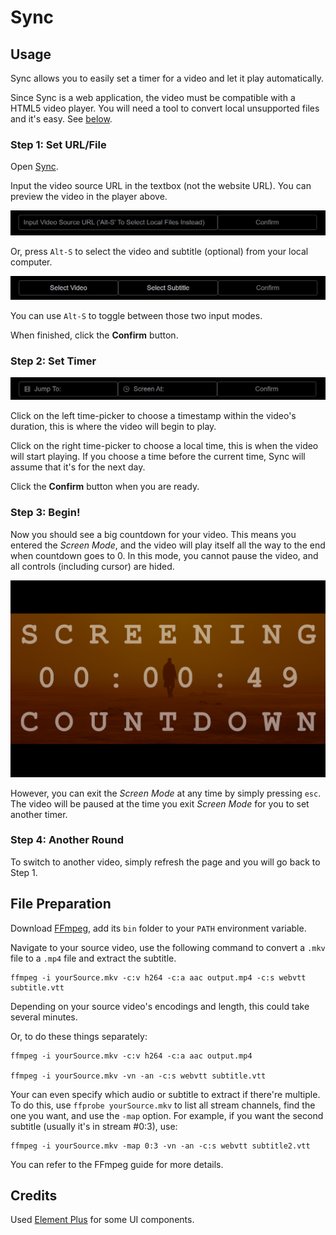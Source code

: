 # Sync

## Usage

Sync allows you to easily set a timer for a video and let it play automatically.

Since Sync is a web application, the video must be compatible with a HTML5 video player. You will need a tool to convert local unsupported files and it's easy. See [below](#file-preparation).

### Step 1: Set URL/File

Open [Sync](https://arthur-x.github.io/Sync/).

Input the video source URL in the textbox (not the website URL). You can preview the video in the player above.

![ScreenMode](./screenshots/input1.png)

Or, press `Alt-S` to select the video and subtitle (optional) from your local computer.  

![ScreenMode](./screenshots/input2.png)

You can use `Alt-S` to toggle between those two input modes.

When finished, click the **Confirm** button. 

### Step 2: Set Timer

![ScreenMode](./screenshots/timer.png)

Click on the left time-picker to choose a timestamp within the video's duration, this is where the video will begin to play.

Click on the right time-picker to choose a local time, this is when the video will start playing. If you choose a time before the current time, Sync will assume that it's for the next day.

Click the **Confirm** button when you are ready.

### Step 3: Begin!

Now you should see a big countdown for your video. This means you entered the *Screen Mode*, and the video will play itself all the way to the end when countdown goes to 0. In this mode, you cannot pause the video, and all controls (including cursor) are hided. 

![ScreenMode](./screenshots/screenmode.png)

However, you can exit the *Screen Mode* at any time by simply pressing `esc`. The video will be paused at the time you exit *Screen Mode* for you to set another timer.

### Step 4: Another Round

To switch to another video, simply refresh the page and you will go back to Step 1.

## File Preparation

Download [FFmpeg](https://ffmpeg.org), add its `bin` folder to your `PATH` environment variable.

Navigate to your source video, use the following command to convert a `.mkv` file to a `.mp4` file and extract the subtitle.
```
ffmpeg -i yourSource.mkv -c:v h264 -c:a aac output.mp4 -c:s webvtt subtitle.vtt
```
Depending on your source video's encodings and length, this could take several minutes.

Or, to do these things separately:
```
ffmpeg -i yourSource.mkv -c:v h264 -c:a aac output.mp4

ffmpeg -i yourSource.mkv -vn -an -c:s webvtt subtitle.vtt
```
Your can even specify which audio or subtitle to extract if there're multiple. To do this, use `ffprobe yourSource.mkv` to list all stream channels, find the one you want, and use the `-map` option. For example, if you want the second subtitle (usually it's in stream #0:3), use:
```
ffmpeg -i yourSource.mkv -map 0:3 -vn -an -c:s webvtt subtitle2.vtt
```
You can refer to the FFmpeg guide for more details.

## Credits

Used [Element Plus](https://element-plus.gitee.io/zh-CN/) for some UI components.
